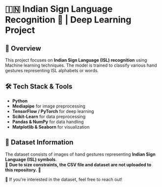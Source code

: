 # 🇮🇳 Indian Sign Language Recognition 🤟 | Deep Learning Project

## 📌 Overview
This project focuses on **Indian Sign Language (ISL) recognition** using Machine learning techniques. The model is trained to classify various hand gestures representing ISL alphabets or words.

## 🛠️ Tech Stack & Tools
- **Python**
- **Mediapipe** for image preprocessing  
- **TensorFlow / PyTorch** for deep learning  
- **Scikit-Learn** for data preprocessing  
- **Pandas & NumPy** for data handling  
- **Matplotlib & Seaborn** for visualization  

## 📂 Dataset Information
The dataset consists of images of hand gestures representing **Indian Sign Language (ISL) symbols**.  
🚨 **Due to size constraints, the CSV file and dataset are not uploaded to this repository.** 🚨  

🔹 If you're interested in the dataset, feel free to reach out!  


